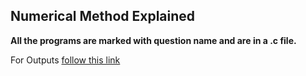 ## Numerical Method Explained

**All the programs are marked with question name and are in a .c file.**

For Outputs 
[follow this link](https://www.dropbox.com/sh/ui7pwyhwmsy5f0u/AAC6isahHjCQtMTCP8acJCkla?dl=0)